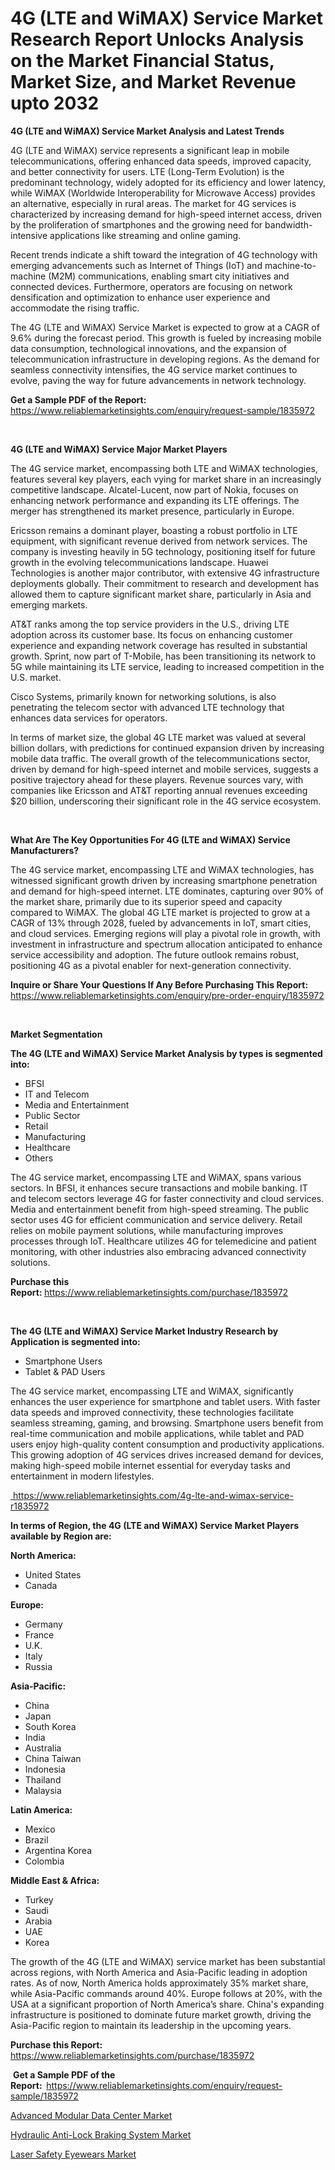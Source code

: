 <p><h1>4G (LTE and WiMAX) Service Market Research Report Unlocks Analysis on the Market Financial Status, Market Size, and Market Revenue upto 2032</h1></p><p><strong>4G (LTE and WiMAX) Service Market Analysis and Latest Trends</strong></p>
<p><p>4G (LTE and WiMAX) service represents a significant leap in mobile telecommunications, offering enhanced data speeds, improved capacity, and better connectivity for users. LTE (Long-Term Evolution) is the predominant technology, widely adopted for its efficiency and lower latency, while WiMAX (Worldwide Interoperability for Microwave Access) provides an alternative, especially in rural areas. The market for 4G services is characterized by increasing demand for high-speed internet access, driven by the proliferation of smartphones and the growing need for bandwidth-intensive applications like streaming and online gaming.</p><p>Recent trends indicate a shift toward the integration of 4G technology with emerging advancements such as Internet of Things (IoT) and machine-to-machine (M2M) communications, enabling smart city initiatives and connected devices. Furthermore, operators are focusing on network densification and optimization to enhance user experience and accommodate the rising traffic.</p><p>The 4G (LTE and WiMAX) Service Market is expected to grow at a CAGR of 9.6% during the forecast period. This growth is fueled by increasing mobile data consumption, technological innovations, and the expansion of telecommunication infrastructure in developing regions. As the demand for seamless connectivity intensifies, the 4G service market continues to evolve, paving the way for future advancements in network technology.</p></p>
<p><strong>Get a Sample PDF of the Report:&nbsp;</strong> <a href="https://www.reliablemarketinsights.com/enquiry/request-sample/1835972?utm_campaign=2013&utm_medium=2&utm_source=Github&utm_content=ia&utm_term=26032025&utm_id=4g-lte-and-wimax-service">https://www.reliablemarketinsights.com/enquiry/request-sample/1835972</a></p>
<p>&nbsp;</p>
<p><strong>4G (LTE and WiMAX) Service Major Market Players</strong></p>
<p><p>The 4G service market, encompassing both LTE and WiMAX technologies, features several key players, each vying for market share in an increasingly competitive landscape. Alcatel-Lucent, now part of Nokia, focuses on enhancing network performance and expanding its LTE offerings. The merger has strengthened its market presence, particularly in Europe.</p><p>Ericsson remains a dominant player, boasting a robust portfolio in LTE equipment, with significant revenue derived from network services. The company is investing heavily in 5G technology, positioning itself for future growth in the evolving telecommunications landscape. Huawei Technologies is another major contributor, with extensive 4G infrastructure deployments globally. Their commitment to research and development has allowed them to capture significant market share, particularly in Asia and emerging markets.</p><p>AT&T ranks among the top service providers in the U.S., driving LTE adoption across its customer base. Its focus on enhancing customer experience and expanding network coverage has resulted in substantial growth. Sprint, now part of T-Mobile, has been transitioning its network to 5G while maintaining its LTE service, leading to increased competition in the U.S. market.</p><p>Cisco Systems, primarily known for networking solutions, is also penetrating the telecom sector with advanced LTE technology that enhances data services for operators.</p><p>In terms of market size, the global 4G LTE market was valued at several billion dollars, with predictions for continued expansion driven by increasing mobile data traffic. The overall growth of the telecommunications sector, driven by demand for high-speed internet and mobile services, suggests a positive trajectory ahead for these players. Revenue sources vary, with companies like Ericsson and AT&T reporting annual revenues exceeding $20 billion, underscoring their significant role in the 4G service ecosystem.</p></p>
<p>&nbsp;</p>
<p><strong>What Are The Key Opportunities For 4G (LTE and WiMAX) Service Manufacturers?</strong></p>
<p><p>The 4G service market, encompassing LTE and WiMAX technologies, has witnessed significant growth driven by increasing smartphone penetration and demand for high-speed internet. LTE dominates, capturing over 90% of the market share, primarily due to its superior speed and capacity compared to WiMAX. The global 4G LTE market is projected to grow at a CAGR of 13% through 2028, fueled by advancements in IoT, smart cities, and cloud services. Emerging regions will play a pivotal role in growth, with investment in infrastructure and spectrum allocation anticipated to enhance service accessibility and adoption. The future outlook remains robust, positioning 4G as a pivotal enabler for next-generation connectivity.</p></p>
<p><strong>Inquire or Share Your Questions If Any Before Purchasing This Report:</strong> <a href="https://www.reliablemarketinsights.com/enquiry/pre-order-enquiry/1835972?utm_campaign=2013&utm_medium=2&utm_source=Github&utm_content=ia&utm_term=26032025&utm_id=4g-lte-and-wimax-service">https://www.reliablemarketinsights.com/enquiry/pre-order-enquiry/1835972</a></p>
<p>&nbsp;</p>
<p><strong>Market Segmentation</strong></p>
<p><strong>The 4G (LTE and WiMAX) Service Market Analysis by types is segmented into:</strong></p>
<p><ul><li>BFSI</li><li>IT and Telecom</li><li>Media and Entertainment</li><li>Public Sector</li><li>Retail</li><li>Manufacturing</li><li>Healthcare</li><li>Others</li></ul></p>
<p><p>The 4G service market, encompassing LTE and WiMAX, spans various sectors. In BFSI, it enhances secure transactions and mobile banking. IT and telecom sectors leverage 4G for faster connectivity and cloud services. Media and entertainment benefit from high-speed streaming. The public sector uses 4G for efficient communication and service delivery. Retail relies on mobile payment solutions, while manufacturing improves processes through IoT. Healthcare utilizes 4G for telemedicine and patient monitoring, with other industries also embracing advanced connectivity solutions.</p></p>
<p><strong>Purchase this Report:&nbsp;</strong><a href="https://www.reliablemarketinsights.com/purchase/1835972?utm_campaign=2013&utm_medium=2&utm_source=Github&utm_content=ia&utm_term=26032025&utm_id=4g-lte-and-wimax-service">https://www.reliablemarketinsights.com/purchase/1835972</a></p>
<p>&nbsp;</p>
<p><strong>The 4G (LTE and WiMAX) Service Market Industry Research by Application is segmented into:</strong></p>
<p><ul><li>Smartphone Users</li><li>Tablet & PAD Users</li></ul></p>
<p><p>The 4G service market, encompassing LTE and WiMAX, significantly enhances the user experience for smartphone and tablet users. With faster data speeds and improved connectivity, these technologies facilitate seamless streaming, gaming, and browsing. Smartphone users benefit from real-time communication and mobile applications, while tablet and PAD users enjoy high-quality content consumption and productivity applications. This growing adoption of 4G services drives increased demand for devices, making high-speed mobile internet essential for everyday tasks and entertainment in modern lifestyles.</p></p>
<p><a href="https://www.reliablemarketinsights.com/4g-lte-and-wimax-service-r1835972?utm_campaign=2013&utm_medium=2&utm_source=Github&utm_content=ia&utm_term=26032025&utm_id=4g-lte-and-wimax-service">&nbsp;https://www.reliablemarketinsights.com/4g-lte-and-wimax-service-r1835972</a></p>
<p><strong>In terms of Region, the 4G (LTE and WiMAX) Service Market Players available by Region are:</strong></p>
<p>
    <p> <strong> North America: </strong>
        <ul>
            <li>United States</li>
            <li>Canada</li>
        </ul>
        </p> 
    <p> <strong> Europe: </strong>
        <ul>
            <li>Germany</li>
            <li>France</li>
            <li>U.K.</li>
            <li>Italy</li>
            <li>Russia</li>
        </ul>
        </p> 
    <p> <strong> Asia-Pacific: </strong>
        <ul>
            <li>China</li>
            <li>Japan</li>
            <li>South Korea</li>
            <li>India</li>
            <li>Australia</li>
            <li>China Taiwan</li>
            <li>Indonesia</li>
            <li>Thailand</li>
            <li>Malaysia</li>
        </ul>
        </p> 
    <p> <strong> Latin America: </strong>
        <ul>
            <li>Mexico</li>
            <li>Brazil</li>
            <li>Argentina Korea</li>
            <li>Colombia</li>
        </ul>
        </p> 
    <p> <strong> Middle East & Africa: </strong>
        <ul>
            <li>Turkey</li>
            <li>Saudi</li>
            <li>Arabia</li>
            <li>UAE</li>
            <li>Korea</li>
        </ul>
    </p>
    </p>
<p><p>The growth of the 4G (LTE and WiMAX) service market has been substantial across regions, with North America and Asia-Pacific leading in adoption rates. As of now, North America holds approximately 35% market share, while Asia-Pacific commands around 40%. Europe follows at 20%, with the USA at a significant proportion of North America’s share. China's expanding infrastructure is positioned to dominate future market growth, driving the Asia-Pacific region to maintain its leadership in the upcoming years.</p></p>
<p><strong>Purchase this Report: </strong><a href="https://www.reliablemarketinsights.com/purchase/1835972?utm_campaign=2013&utm_medium=2&utm_source=Github&utm_content=ia&utm_term=26032025&utm_id=4g-lte-and-wimax-service">https://www.reliablemarketinsights.com/purchase/1835972</a></p>
<p>&nbsp;<strong>Get a Sample PDF of the Report:&nbsp;&nbsp;</strong><a href="https://www.reliablemarketinsights.com/enquiry/request-sample/1835972?utm_campaign=2013&utm_medium=2&utm_source=Github&utm_content=ia&utm_term=26032025&utm_id=4g-lte-and-wimax-service">https://www.reliablemarketinsights.com/enquiry/request-sample/1835972</a></p>
<p><strong></strong></p>
<p><p><a href="https://github.com/sgroitrieu7f/Market-Research-Report-List-1/blob/main/advanced-modular-data-center-market.md?utm_campaign=2013&utm_medium=2&utm_source=Github&utm_content=ia&utm_term=26032025&utm_id=4g-lte-and-wimax-service">Advanced Modular Data Center Market</a></p><p><a href="https://github.com/zhininzacher/Market-Research-Report-List-1/blob/main/hydraulic-anti-lock-braking-system-market.md?utm_campaign=2013&utm_medium=2&utm_source=Github&utm_content=ia&utm_term=26032025&utm_id=4g-lte-and-wimax-service">Hydraulic Anti-Lock Braking System Market</a></p><p><a href="https://github.com/donsonjupa/Market-Research-Report-List-1/blob/main/laser-safety-eyewears-market.md?utm_campaign=2013&utm_medium=2&utm_source=Github&utm_content=ia&utm_term=26032025&utm_id=4g-lte-and-wimax-service">Laser Safety Eyewears Market</a></p></p>